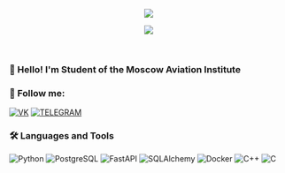 <p align="center"> <a href="https://github.com/anuraghazra/github-readme-stats" target="_blank"><img src="https://github-readme-stats.vercel.app/api?username=frankeloff&show_icons=true&theme=radical" /></a><p align="center">

<p align="center"><a href="https://github.com/anuraghazra/github-readme-stats" target="_blank"><img src="https://github-readme-stats.vercel.app/api/top-langs/?username=frankeloff&layout=compact&show_icons=true&theme=radical" /></a><p align="center">

<p><br></p>

### 👋 Hello! I'm Student of the Moscow Aviation Institute

### 🍰 Follow me:
[![VK](https://img.shields.io/badge/-VK-0D1117?style=for-the-badge&logo=VK)](https://vk.com/frankel0ff)
[![TELEGRAM](https://img.shields.io/badge/-TELEGRAM-0D1117?style=for-the-badge&logo=TELEGRAM)](https://t.me/frankeloff)

### 🛠️ Languages and Tools
![Python](https://img.shields.io/badge/-Python-0D1117?style=for-the-badge&logo=Python)
![PostgreSQL](https://img.shields.io/badge/-PostgreSQL-0D1117?style=for-the-badge&logo=PostgreSQL)
![FastAPI](https://img.shields.io/badge/-FastAPI-0D1117?style=for-the-badge&logo=FastAPI)
![SQLAlchemy](https://img.shields.io/badge/-SQLAlchemy-0D1117?style=for-the-badge&logo=SQLAlchemy)
![Docker](https://img.shields.io/badge/-Docker-0D1117?style=for-the-badge&logo=Docker)
![C++](https://img.shields.io/badge/-C++-0D1117?style=for-the-badge&logo=C%2b%2b)
![C](https://img.shields.io/badge/-C-0D1117?style=for-the-badge&logo=C)
